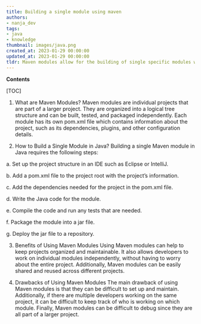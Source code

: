 ```yaml
---
title: Building a single module using maven
authors:
- nanja_dev
tags:
- java
- knowledge
thumbnail: images/java.png
created_at: 2023-01-29 00:00:00
updated_at: 2023-01-29 00:00:00
tldr: Maven modules allow for the building of single specific modules within Java projects, enabling easier organization and management of code.
---
```


**Contents**

[TOC]

1. What are Maven Modules? 
Maven modules are individual projects that are part of a larger project. They are organized into a logical tree structure and can be built, tested, and packaged independently. Each module has its own pom.xml file which contains information about the project, such as its dependencies, plugins, and other configuration details.

2. How to Build a Single Module in Java?
Building a single Maven module in Java requires the following steps:

a. Set up the project structure in an IDE such as Eclipse or IntelliJ.

b. Add a pom.xml file to the project root with the project’s information.

c. Add the dependencies needed for the project in the pom.xml file.

d. Write the Java code for the module.

e. Compile the code and run any tests that are needed.

f. Package the module into a jar file.

g. Deploy the jar file to a repository.

3. Benefits of Using Maven Modules
Using Maven modules can help to keep projects organized and maintainable. It also allows developers to work on individual modules independently, without having to worry about the entire project. Additionally, Maven modules can be easily shared and reused across different projects.

4. Drawbacks of Using Maven Modules
The main drawback of using Maven modules is that they can be difficult to set up and maintain. Additionally, if there are multiple developers working on the same project, it can be difficult to keep track of who is working on which module. Finally, Maven modules can be difficult to debug since they are all part of a larger project.
